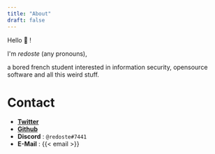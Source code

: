 ```yaml
---
title: "About"
draft: false
---
```


Hello 👋 !

I'm *redoste* (any pronouns),

a bored french student interested in information security, opensource software and all this weird stuff.

# Contact

* [**Twitter**](https://twitter.com/redoste/)
* [**Github**](https://github.com/redoste)
* **Discord** : `@redoste#7441`
* **E-Mail** : {{< email >}}


